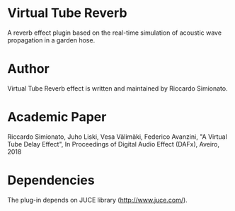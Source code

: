 # Virtual Tube Reverb

A reverb effect plugin based on the real-time simulation of acoustic wave propagation in a garden hose. 

# Author

Virtual Tube Reverb effect is written and maintained by Riccardo Simionato.

# Academic Paper

Riccardo Simionato, Juho Liski, Vesa Välimäki, Federico Avanzini, "A Virtual Tube Delay Effect", In Proceedings of Digital Audio Effect (DAFx), Aveiro, 2018

# Dependencies
The plug-in depends on JUCE library (http://www.juce.com/).
